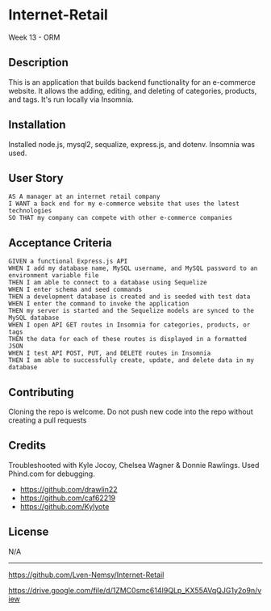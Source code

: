 # Internet-Retail
Week 13 - ORM

## Description
This is an application that builds backend functionality for an e-commerce website. It allows the adding, editing, and deleting of categories, products, and tags. It's run locally via Insomnia. 


## Installation
Installed node.js, mysql2, sequalize, express.js, and dotenv. Insomnia was used.

## User Story

```
AS A manager at an internet retail company
I WANT a back end for my e-commerce website that uses the latest technologies
SO THAT my company can compete with other e-commerce companies
```

## Acceptance Criteria

```
GIVEN a functional Express.js API
WHEN I add my database name, MySQL username, and MySQL password to an environment variable file
THEN I am able to connect to a database using Sequelize
WHEN I enter schema and seed commands
THEN a development database is created and is seeded with test data
WHEN I enter the command to invoke the application
THEN my server is started and the Sequelize models are synced to the MySQL database
WHEN I open API GET routes in Insomnia for categories, products, or tags
THEN the data for each of these routes is displayed in a formatted JSON
WHEN I test API POST, PUT, and DELETE routes in Insomnia
THEN I am able to successfully create, update, and delete data in my database
```

## Contributing
Cloning the repo is welcome. Do not push new code into the repo without creating a pull requests


## Credits

Troubleshooted with Kyle Jocoy, Chelsea Wagner & Donnie Rawlings. 
Used Phind.com for debugging. 
- https://github.com/drawlin22
- https://github.com/caf62219
- https://github.com/Kylyote

## License
N/A

---

https://github.com/Lven-Nemsy/Internet-Retail

https://drive.google.com/file/d/1ZMC0smc614I9QLp_KX55AVqQJG1y2o9n/view